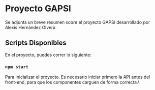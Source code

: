 # Proyecto GAPSI

Se adjunta un breve resumen sobre el proyecto GAPSI desarrollado por Alexis Hernández Olvera.

## Scripts Disponibles

En el proyecto, puedes correr lo siguiente:

### `npm start`

Para inicializar el proyecto. Es necesario iniciar primero la API antes del front-end, para que los componentes carguen de forma correcta.\